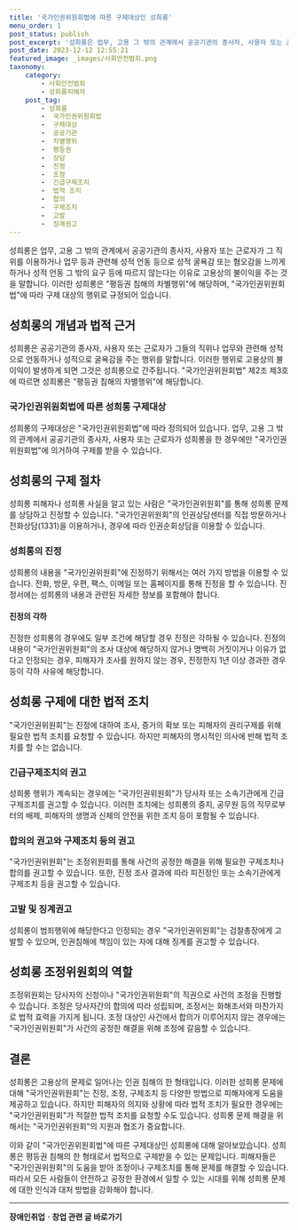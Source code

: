 ```yaml
---
title: '국가인권위원회법에 따른 구제대상인 성희롱'
menu_order: 1
post_status: publish
post_excerpt: '성희롱은 업무, 고용 그 밖의 관계에서 공공기관의 종사자, 사용자 또는 근로자가 그 직위를 이용하거나 업무 등과 관련해 성적 언동 등으로 성적 굴욕감 또는 혐오감을 느끼게 하거나 성적 언동 그 밖의 요구 등에 따르지 않는다는 이유로 고용상의 불이익을 주는 것을 말합니다. 이러한 성희롱은  평등권 침해의 차별행위 에 해당하며,  국가인권위원회법 에 따라 구제 대상의 행위로 규정되어 있습니다.'
post_date: 2023-12-12 12:55:21
featured_image: _images/사회안전범죄.png
taxonomy:
    category:
        - 사회안전범죄
        - 성희롱피해자
    post_tag:
        - 성희롱
        -  국가인권위원회법
        -  구제대상
        -  공공기관
        -  차별행위
        -  평등권
        -  상담
        -  진정
        -  조정
        -  긴급구제조치
        -  법적 조치
        -  합의
        -  구제조치
        -  고발
        -  징계권고
---
```



성희롱은 업무, 고용 그 밖의 관계에서 공공기관의 종사자, 사용자 또는 근로자가 그 직위를 이용하거나 업무 등과 관련해 성적 언동 등으로 성적 굴욕감 또는 혐오감을 느끼게 하거나 성적 언동 그 밖의 요구 등에 따르지 않는다는 이유로 고용상의 불이익을 주는 것을 말합니다. 이러한 성희롱은 "평등권 침해의 차별행위"에 해당하며, "국가인권위원회법"에 따라 구제 대상의 행위로 규정되어 있습니다.

## 성희롱의 개념과 법적 근거

성희롱은 공공기관의 종사자, 사용자 또는 근로자가 그들의 직위나 업무와 관련해 성적으로 언동하거나 성적으로 굴욕감을 주는 행위를 말합니다. 이러한 행위로 고용상의 불이익이 발생하게 되면 그것은 성희롱으로 간주됩니다. "국가인권위원회법" 제2조 제3호에 따르면 성희롱은 "평등권 침해의 차별행위"에 해당합니다.

### 국가인권위원회법에 따른 성희롱 구제대상

성희롱의 구제대상은 "국가인권위원회법"에 따라 정의되어 있습니다. 업무, 고용 그 밖의 관계에서 공공기관의 종사자, 사용자 또는 근로자가 성희롱을 한 경우에만 "국가인권위원회법"에 의거하여 구제를 받을 수 있습니다.

## 성희롱의 구제 절차

성희롱 피해자나 성희롱 사실을 알고 있는 사람은 "국가인권위원회"를 통해 성희롱 문제를 상담하고 진정할 수 있습니다. "국가인권위원회"의 인권상담센터를 직접 방문하거나 전화상담(1331)을 이용하거나, 경우에 따라 인권순회상담을 이용할 수 있습니다.

### 성희롱의 진정

성희롱의 내용을 "국가인권위원회"에 진정하기 위해서는 여러 가지 방법을 이용할 수 있습니다. 전화, 방문, 우편, 팩스, 이메일 또는 홈페이지를 통해 진정을 할 수 있습니다. 진정서에는 성희롱의 내용과 관련된 자세한 정보를 포함해야 합니다.

#### 진정의 각하

진정한 성희롱의 경우에도 일부 조건에 해당할 경우 진정은 각하될 수 있습니다. 진정의 내용이 "국가인권위원회"의 조사 대상에 해당하지 않거나 명백히 거짓이거나 이유가 없다고 인정되는 경우, 피해자가 조사를 원하지 않는 경우, 진정한지 1년 이상 경과한 경우 등이 각하 사유에 해당합니다.

## 성희롱 구제에 대한 법적 조치

"국가인권위원회"는 진정에 대하여 조사, 증거의 확보 또는 피해자의 권리구제를 위해 필요한 법적 조치를 요청할 수 있습니다. 하지만 피해자의 명시적인 의사에 반해 법적 조치를 할 수는 없습니다.

### 긴급구제조치의 권고

성희롱 행위가 계속되는 경우에는 "국가인권위원회"가 당사자 또는 소속기관에게 긴급구제조치를 권고할 수 있습니다. 이러한 조치에는 성희롱의 중지, 공무원 등의 직무로부터의 배제, 피해자의 생명과 신체의 안전을 위한 조치 등이 포함될 수 있습니다.

### 합의의 권고와 구제조치 등의 권고

"국가인권위원회"는 조정위원회를 통해 사건의 공정한 해결을 위해 필요한 구제조치나 합의를 권고할 수 있습니다. 또한, 진정 조사 결과에 따라 피진정인 또는 소속기관에게 구제조치 등을 권고할 수 있습니다.

### 고발 및 징계권고

성희롱이 범죄행위에 해당한다고 인정되는 경우 "국가인권위원회"는 검찰총장에게 고발할 수 있으며, 인권침해에 책임이 있는 자에 대해 징계를 권고할 수 있습니다.

## 성희롱 조정위원회의 역할

조정위원회는 당사자의 신청이나 "국가인권위원회"의 직권으로 사건의 조정을 진행할 수 있습니다. 조정은 당사자간의 합의에 따라 성립되며, 조정서는 화해조서와 마찬가지로 법적 효력을 가지게 됩니다. 조정 대상인 사건에서 합의가 이루어지지 않는 경우에는 "국가인권위원회"가 사건의 공정한 해결을 위해 조정에 갈음할 수 있습니다.

## 결론

성희롱은 고용상의 문제로 일어나는 인권 침해의 한 형태입니다. 이러한 성희롱 문제에 대해 "국가인권위원회"는 진정, 조정, 구제조치 등 다양한 방법으로 피해자에게 도움을 제공하고 있습니다. 하지만 피해자의 의지와 상황에 따라 법적 조치가 필요한 경우에는 "국가인권위원회"가 적절한 법적 조치를 요청할 수도 있습니다. 성희롱 문제 해결을 위해서는 "국가인권위원회"의 지원과 협조가 중요합니다.

이와 같이 "국가인권위원회법"에 따른 구제대상인 성희롱에 대해 알아보았습니다. 성희롱은 평등권 침해의 한 형태로서 법적으로 구제받을 수 있는 문제입니다. 피해자들은 "국가인권위원회"의 도움을 받아 조정이나 구제조치를 통해 문제를 해결할 수 있습니다. 따라서 모든 사람들이 안전하고 공정한 환경에서 일할 수 있는 시대를 위해 성희롱 문제에 대한 인식과 대처 방법을 강화해야 합니다.

<!-- wp:separator -->
<hr class="wp-block-separator has-alpha-channel-opacity"/>
<!-- /wp:separator -->

<!-- wp:group {"backgroundColor":"base","layout":{"type":"constrained"}} -->
<div class="wp-block-group has-base-background-color has-background"><!-- wp:paragraph {"align":"center","fontSize":"medium"} -->
<p class="has-text-align-center has-large-font-size"><strong>장애인취업ㆍ창업 관련 글 바로가기</strong></p>
<!-- /wp:paragraph -->


<!-- wp:latest-posts
{"categories":[{"id":12749,"count":19,"description":"","link":"https://uknowlaw.com/category/%ec%9e%a5%ec%95%a0%ec%9d%b8%ec%b7%a8%ec%97%85%e3%86%8d%ec%b0%bd%ec%97%85/","name":"장애인취업ㆍ창업","slug":"장애인취업ㆍ창업","taxonomy":"category","parent":0,"meta":[],"_links":{"self":[{"href":"https://uknowlaw.com/wp-json/wp/v2/categories/12749"}],"collection":[{"href":"https://uknowlaw.com/wp-json/wp/v2/categories"}],"about":[{"href":"https://uknowlaw.com/wp-json/wp/v2/taxonomies/category"}],"wp:post_type":[{"href":"https://uknowlaw.com/wp-json/wp/v2/posts?categories=12749"}],"curies":[{"name":"wp","href":"https://api.w.org/{rel}","templated":true}]}}],"postsToShow":100,"excerptLength":28,"postLayout":"grid","columns":2,"featuredImageAlign":"left","featuredImageSizeSlug":"large","fontSize":"small"} /--></div>
<!-- /wp:group -->
